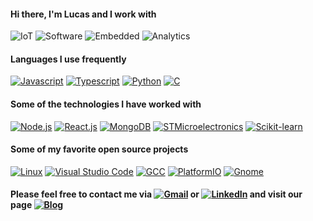 #### Hi there, I'm Lucas and I work with

![IoT](https://img.shields.io/badge/-Internet%20of%20Things-ffab04?style=flat)
![Software](https://img.shields.io/badge/-Software%20Development-007ACC?style=flat)
![Embedded](https://img.shields.io/badge/-Embedded%20Systems-D14836?style=flat)
![Analytics](https://img.shields.io/badge/-Data%20Science-4d008f?style=flat)

#### Languages I use frequently

[![Javascript](https://img.shields.io/badge/-JavaScript-ffab04?style=flat&logo=javascript&logoColor=white)](https://nodejs.org/en/)
[![Typescript](https://img.shields.io/badge/-Typescript-002E5F?style=flat&logo=typescript&logoColor=white)](https://www.typescriptlang.org/)
[![Python](https://img.shields.io/badge/-Python-4d008f?style=flat&logo=python&logoColor=white)](https://www.python.org/)
[![C](https://img.shields.io/badge/-C%2FC++-007ACC?style=flat&logo=Coursera&logoColor=white)](https://gcc.gnu.org/)

<!-- [![Top Langs](https://github-readme-stats.vercel.app/api/top-langs/?username=lucaslui&theme=dark&layout=compact)]() -->

#### Some of the technologies I have worked with

[![Node.js](https://img.shields.io/badge/-Node.js-339933?style=flat&logo=Node.js&logoColor=white)](https://nodejs.org/en/) 
[![React.js](https://img.shields.io/badge/-React.js-007ACC?style=flat&logo=react&logoColor=white)](https://pt-br.reactjs.org/)
[![MongoDB](https://img.shields.io/badge/-MongoDB-339933?style=flat&logo=mongodb&logoColor=white)](https://www.mongodb.com/)
[![STMicroelectronics](https://img.shields.io/badge/-STM-002E5F?style=flat&logo=STMicroelectronics&logoColor=white)](https://www.st.com/en/microcontrollers-microprocessors/stm32-32-bit-arm-cortex-mcus.html)
[![Scikit-learn](https://img.shields.io/badge/-Scikit.learn-4d008f?style=flat&logo=scikitlearn&logoColor=white)](https://scikit-learn.org/stable/)

<!--[![ESP](https://img.shields.io/badge/-ESP-D14836?style=flat&logo=Espressif&logoColor=white)](https://www.espressif.com/en/products/socs/esp32) -->
<!--[![Arduino](https://img.shields.io/badge/-Arduino-336791?style=flat&logo=arduino&logoColor=white)](https://www.arduino.cc/) -->
<!--
[![SQLite](https://img.shields.io/badge/-SQLite-002E5F?style=flat&logo=sqlite&logoColor=white)](https://www.sqlite.org/)
[![PostgreSQL](https://img.shields.io/badge/-PostgreSQL-336791?style=flat&logo=postgresql&logoColor=white)](https://www.postgresql.org/)
[![InfluxDB](https://img.shields.io/badge/-InfluxDB-007ACC?style=flat&logo=influxdb&logoColor=white)](https://www.influxdata.com/)

[![VerneMQ](https://img.shields.io/badge/-VerneMQ-002E5F?style=flat&logo=eclipse-mosquitto&logoColor=white)](https://vernemq.com/)
[![Docker](https://img.shields.io/badge/-Docker-007ACC?style=flat&logo=docker&logoColor=white)](https://www.docker.com/)
-->
#### Some of my favorite open source projects

[![Linux](https://img.shields.io/badge/-Linux-ffab04?style=flat&logo=linux&logoColor=white)](https://www.linuxfoundation.org/)
[![Visual Studio Code](https://img.shields.io/badge/-VSCode-007ACC?style=flat&logo=visual-studio-code&logoColor=white)](https://github.com/microsoft/vscode)
[![GCC](https://img.shields.io/badge/-GCC%2FG++-D14836?style=flat&logo=GNU&logoColor=white)](https://gcc.gnu.org/)
[![PlatformIO](https://img.shields.io/badge/-PlatformIO-E34F26?style=flat&logo=bilibili&logoColor=white)](https://platformio.org/)
[![Gnome](https://img.shields.io/badge/-Gnome-4A86CF?style=flat&logo=gnome&logoColor=white)](https://www.gnome.org/)
<!--[![OpenOCD](https://img.shields.io/badge/-OpenOCD-336791?style=flat&logo=Dependabot&logoColor=white)](http://openocd.org/) -->

#### Please feel free to contact me via [![Gmail](https://img.shields.io/badge/-Email-D14836?style=flat&logo=gmail&logoColor=white)](mailto:lucasluimotta@gmail.com) or [![LinkedIn](https://img.shields.io/badge/-Linkedin-007ACC?style=flat&logo=linkedin&logoColor=white)](https://www.linkedin.com/in/lucas-lui-motta/) and visit our page [![Blog](https://img.shields.io/badge/-Blog-000000?style=flat&logo=houzz&logoColor=white)](https://iot-tpm-unicamp.vercel.app/)
